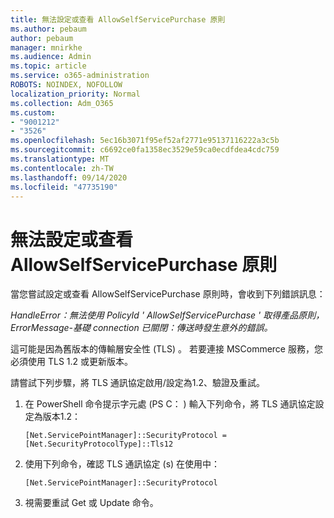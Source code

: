 ```yaml
---
title: 無法設定或查看 AllowSelfServicePurchase 原則
ms.author: pebaum
author: pebaum
manager: mnirkhe
ms.audience: Admin
ms.topic: article
ms.service: o365-administration
ROBOTS: NOINDEX, NOFOLLOW
localization_priority: Normal
ms.collection: Adm_O365
ms.custom:
- "9001212"
- "3526"
ms.openlocfilehash: 5ec16b3071f95ef52af2771e95137116222a3c5b
ms.sourcegitcommit: c6692ce0fa1358ec3529e59ca0ecdfdea4cdc759
ms.translationtype: MT
ms.contentlocale: zh-TW
ms.lasthandoff: 09/14/2020
ms.locfileid: "47735190"
---
```

# <a name="unable-to-set-or-view-the-allowselfservicepurchase-policy"></a>無法設定或查看 AllowSelfServicePurchase 原則

當您嘗試設定或查看 AllowSelfServicePurchase 原則時，會收到下列錯誤訊息：

*HandleError：無法使用 PolicyId ' AllowSelfServicePurchase ' 取得產品原則，ErrorMessage-基礎 connection 已關閉：傳送時發生意外的錯誤。*

這可能是因為舊版本的傳輸層安全性 (TLS) 。 若要連接 MSCommerce 服務，您必須使用 TLS 1.2 或更新版本。  

請嘗試下列步驟，將 TLS 通訊協定啟用/設定為1.2、驗證及重試。
 1. 在 PowerShell 命令提示字元處 (PS C： \) 輸入下列命令，將 TLS 通訊協定設定為版本1.2：

    `[Net.ServicePointManager]::SecurityProtocol = [Net.SecurityProtocolType]::Tls12`

2. 使用下列命令，確認 TLS 通訊協定 (s) 在使用中：

    `[Net.ServicePointManager]::SecurityProtocol` 

3. 視需要重試 Get 或 Update 命令。

